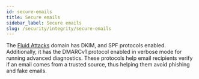 ```yaml
---
id: secure-emails
title: Secure emails
sidebar_label: Secure emails
slug: /security/integrity/secure-emails
---
```


The [Fluid Attacks](https://fluidattacks.com/)
domain has DKIM,
and SPF protocols enabled.
Additionally,
it has the DMARCv1 protocol enabled in verbose mode
for running advanced diagnostics.
These protocols help email recipients
verify if an email comes from a trusted source,
thus helping them avoid phishing and fake emails.
